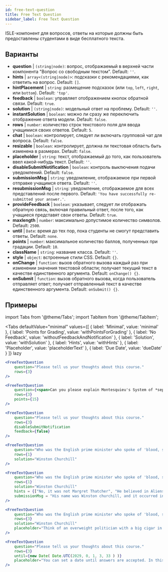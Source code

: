 ```yaml
---
id: free-text-question 
title: Free Text Question
sidebar_label: Free Text Question
---
```


ISLE-компонент для вопросов, ответы на которые должны быть предоставлены студентами в виде бесплатного текста.

## Варианты

* __question__ | `(string|node)`: вопрос, отображаемый в верхней части компонента "Вопрос со свободным текстом". Default: `''`.
* __hints__ | `array<(string|node)>`: подсказки с рекомендациями, как ответить на вопрос. Default: `[]`.
* __hintPlacement__ | `string`: размещение подсказок (или `top`, `left`, `right`, или `bottom`). Default: `'top'`.
* __feedback__ | `boolean`: управляет отображением кнопок обратной связи. Default: `true`.
* __solution__ | `(string|node)`: модельный ответ на проблему. Default: `''`.
* __instantSolution__ | `boolean`: можно ли сразу же переключить отображение ответа модели. Default: `false`.
* __rows__ | `number`: количество строк текстового поля для ввода учащимися своих ответов. Default: `5`.
* __chat__ | `boolean`: контролирует, следует ли включать групповой чат для вопроса. Default: `false`.
* __resizable__ | `boolean`: контролирует, должна ли текстовая область быть изменена в размерах. Default: `false`.
* __placeholder__ | `string`: текст, отображаемый до того, как пользователь ввел какой-нибудь текст. Default: `''`.
* __disableSubmitNotification__ | `boolean`: контроль выключения подачи уведомлений. Default: `false`.
* __submissionMsg__ | `string`: уведомление, отображаемое при первой отправке учащимся ответа. Default: `''`.
* __resubmissionMsg__ | `string`: уведомление, отображаемое для всех представлений после первого. Default: `'You have successfully re-submitted your answer.'`.
* __provideFeedback__ | `boolean`: указывает, следует ли отображать обратную связь, включая правильный ответ, после того, как учащиеся представят свои ответы. Default: `true`.
* __maxlength__ | `number`: максимально допустимое количество символов. Default: `2500`.
* __until__ | `Date`: время до тех пор, пока студенты не смогут представить ответы. Default: `none`.
* __points__ | `number`: максимальное количество баллов, полученных при градации. Default: `10`.
* __className__ | `string`: название класса. Default: `''`.
* __style__ | `object`: встроенные стили CSS. Default: `{}`.
* __onChange__ | `function`: вызов обратного вызова каждый раз при изменении значения текстовой области; получает текущий текст в качестве единственного аргумента. Default: `onChange() {}`.
* __onSubmit__ | `function`: вызов обратного вызова, когда пользователь отправляет ответ; получает отправленный текст в качестве единственного аргумента. Default: `onSubmit() {}`.


## Примеры

import Tabs from '@theme/Tabs';
import TabItem from '@theme/TabItem';

<Tabs
    defaultValue="minimal"
    values={[
        { label: 'Minimal', value: 'minimal' },
        { label: 'Points for Grading', value: 'withPointsForGrading' },
        { label: 'No Feedback', value: 'withoutFeedbackAndNotification' },
        { label: 'Solution', value: 'withSolution' },
        { label: 'Hints', value: 'withHints' },
        { label: 'Placeholder', value: 'placeholderText' },
        { label: 'Due Date', value: 'dueDate' }
    ]}
    lazy
>

<TabItem value="minimal" >

```jsx live
<FreeTextQuestion 
    question="Please tell us your thoughts about this course." 
    rows={3} 
/>
```
</TabItem>

<TabItem value="withPointsForGrading" >

```jsx live
<FreeTextQuestion 
    question={<span>Can you please explain Montesquieu's System of *separation of powers*?</span>} 
    rows={3} 
    points={15}
/>
```

</TabItem>

<TabItem value="withoutFeedbackAndNotification" >

```jsx live
<FreeTextQuestion 
    question="Please tell us your thoughts about this course." 
    rows={3}
    disableSubmitNotification 
    feedback={false}
/>
```

</TabItem>

<TabItem value="withSolution" > 

```jsx live
<FreeTextQuestion 
    question="Who was the English prime minister who spoke of 'blood, sweat and tears'?" 
    rows={1} 
    solution="Winston Churchill" 
/>
```

</TabItem>

<TabItem value="withHints" >

```jsx live
<FreeTextQuestion 
    question="Who was the English prime minister who spoke of 'blood, sweat and tears'?" 
    rows={1} 
    solution="Winston Churchill" 
    hints = {["No, it was not Margret Thatcher", "He believed in Aliens by the way", "His first name was Winston - like the guy in 1984"]}
    submissionMsg = "His name was Winston churchill, and it occurred in a speech given by him to the House of Commons of the Parliament of the United Kingdom on 13 May 1940. The speech is sometimes known by that name"
/>
```

</TabItem>

<TabItem value="placeholderText" >

```jsx live
<FreeTextQuestion 
    question="Who was the English prime minister who spoke of 'blood, sweat and tears'?" 
    rows={3} 
    solution="Winston Churchill" 
    placeholder="Think of an overweight politician with a big cigar in his mouth."
/>
```

</TabItem>

<TabItem value="dueDate" >

```jsx live
<FreeTextQuestion 
    question="Please tell us your thoughts about this course." 
    rows={3} 
    until={new Date( Date.UTC(2029, 0, 1, 3, 33 ) )}
    placeholder="You can set a date until answers are accepted. In this case it is 2020, 1st of January, 3:30 am UTC time."
/>
```

</TabItem>

</Tabs>
